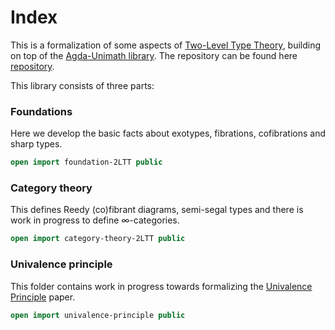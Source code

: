 # Index

<!--
```agda
module index where
```
-->

This is a formalization of some aspects of
[Two-Level Type Theory](https://arxiv.org/abs/1705.03307), building on top of
the [Agda-Unimath library](https://unimath.github.io/agda-unimath/). The
repository can be found here
[repository](https://github.com/FernandoChu/agda-2LTT).

This library consists of three parts:

### Foundations

Here we develop the basic facts about exotypes, fibrations, cofibrations and
sharp types.

```agda
open import foundation-2LTT public
```

### Category theory

This defines Reedy (co)fibrant diagrams, semi-segal types and there is work in
progress to define ∞-categories.

```agda
open import category-theory-2LTT public
```

### Univalence principle

This folder contains work in progress towards formalizing the
[Univalence Principle](https://arxiv.org/abs/2102.06275) paper.

```agda
open import univalence-principle public
```
